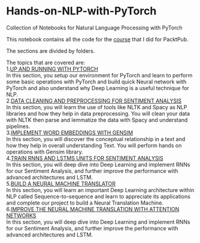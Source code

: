 # Hands-on-NLP-with-PyTorch
Collection of Notebooks for Natural Language Processing with PyTorch


This notebook contains all the code for the [course](https://www.packtpub.com/application-development/hands-natural-language-processing-pytorch-video) that I did for PacktPub.<br />

The sections are divided by folders. <br />

The topics that are covered are: <br />
1.[UP AND RUNNING WITH PYTORCH](https://github.com/jibinmathew691993/Hands-on-NLP-with-PyTorch/tree/master/section1)<br />
In   this   section,   you   setup   our   environment   for   PyTorch   and   learn   to   perform   some   basic   operations   with  PyTorch   and   build   quick   Neural   network   with   PyTorch   and   also   understand   why   Deep   Learning   is   a   useful  technique for NLP. <br>
2.[DATA CLEANING AND PREPROCESSING FOR SENTIMENT ANALYSIS](https://github.com/jibinmathew691993/Hands-on-NLP-with-PyTorch/tree/master/section2)<br />
 In this section, you will learn the use of tools like NLTK and Spacy as NLP libraries and how they help in data preprocessing. You will clean your data with NLTK then parse and lemmatize the data with Spacy and understand pipelines.<br />
3.[IMPLEMENT WORD EMBEDDINGS WITH GENSIM](https://github.com/jibinmathew691993/Hands-on-NLP-with-PyTorch/tree/master/section3)<br />
 In this section, you will discover the conceptual relationship in a text and how they help in overall
understanding Text. You will perform hands on operations with Gensim library.<br />
4.[TRAIN RNNS AND LSTMS UNITS FOR SENTIMENT ANALYSIS](https://github.com/jibinmathew691993/Hands-on-NLP-with-PyTorch/tree/master/section4)<br />
In this section, you will deep dive into Deep Learning and implement RNNs for our Sentiment Analysis, and further improve the performance with advanced architectures and LSTM.<br>
5.[BUILD A NEURAL MACHINE TRANSLATOR](https://github.com/jibinmathew691993/Hands-on-NLP-with-PyTorch/tree/master/section5)<br />
In this section, you will learn an important Deep Learning architecture within NLP called
Sequence-to-sequence and learn to appreciate its applications and complete our project to build a Neural
Translation Machine.<br />
6.[IMPROVE THE NEURAL MACHINE TRANSLATION WITH ATTENTION NETWORKS](https://github.com/jibinmathew691993/Hands-on-NLP-with-PyTorch/tree/master/section5)<br />
In this section, you will deep dive into Deep Learning and implement RNNs for our Sentiment Analysis, and further improve the performance with advanced architectures and LSTM.
